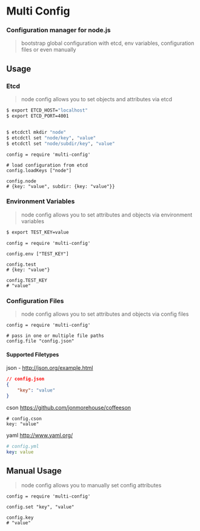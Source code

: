 # Multi Config
### Configuration manager for node.js
> bootstrap global configuration with etcd, env variables, configuration files or even manually

## Usage
### Etcd

> node config allows you to set objects and attributes via etcd

~~~ sh
$ export ETCD_HOST="localhost"
$ export ETCD_PORT=4001


$ etcdctl mkdir "node"
$ etcdctl set "node/key", "value"
$ etcdctl set "node/subdir/key", "value"

~~~

~~~ coffee-script
config = require 'multi-config'

# load configuration from etcd
config.loadKeys ["node"]

config.node
# {key: "value", subdir: {key: "value"}}

~~~

### Environment Variables
> node config allows you to set attributes and objects via environment variables

~~~ sh
$ export TEST_KEY=value
~~~

~~~ Coffee-script
config = require 'multi-config'

config.env ["TEST_KEY"] 

config.test
# {key: "value"}

config.TEST_KEY
# "value"

~~~

### Configuration Files
> node config allows you to set attributes and objects via config files

~~~ coffee-script
config = require 'multi-config'

# pass in one or multiple file paths
config.file "config.json" 

~~~


#### Supported Filetypes

json - http://json.org/example.html

~~~ json
// config.json
{
    "key": "value"
}
~~~

cson https://github.com/jonmorehouse/coffeeson

~~~ coffee-script
# config.cson
key: "value"
~~~

yaml http://www.yaml.org/

~~~ yaml
# config.yml
key: value
~~~

## Manual Usage
> node config allows you to manually set config attributes

~~~ coffee-script
config = require 'multi-config'

config.set "key", "value"

config.key
# "value"
~~~



